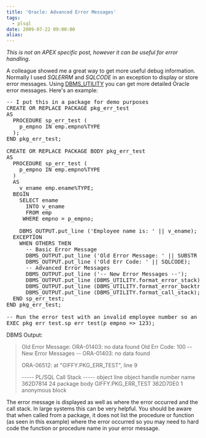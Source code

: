 ```yaml
---
title: 'Oracle: Advanced Error Messages'
tags:
  - plsql
date: 2009-07-22 09:00:00
alias:
---
```


<span style="font-style:italic;">This is not an APEX specific post, however it can be useful for error handling</span>.

A colleague showed me a great way to get more useful debug information. Normally I used <span style="font-style:italic;">SQLERRM</span> and <span style="font-style:italic;">SQLCODE</span> in an exception to display or store error messages. Using [DBMS_UTILITY](http://download.oracle.com/docs/cd/B19306_01/appdev.102/b14258/d_util.htm) you can get more detailed Oracle error messages. Here's an example:

<pre class="brush: sql">
-- I put this in a package for demo purposes
CREATE OR REPLACE PACKAGE pkg_err_test
AS
  PROCEDURE sp_err_test (
    p_empno IN emp.empno%TYPE
  );
END pkg_err_test;

CREATE OR REPLACE PACKAGE BODY pkg_err_test
AS
  PROCEDURE sp_err_test (
    p_empno IN emp.empno%TYPE
  )
  AS
    v_ename emp.ename%TYPE;
  BEGIN
    SELECT ename
      INTO v_ename
      FROM emp
     WHERE empno = p_empno;

    DBMS_OUTPUT.put_line ('Employee name is: ' || v_ename);
  EXCEPTION
    WHEN OTHERS THEN
      -- Basic Error Message
      DBMS_OUTPUT.put_line ('Old Error Message: ' || SUBSTR (SQLERRM, 1, 255));
      DBMS_OUTPUT.put_line ('Old Err Code: ' || SQLCODE);
      -- Advanced Error Messages
      DBMS_OUTPUT.put_line ('-- New Error Messages --');
      DBMS_OUTPUT.put_line (DBMS_UTILITY.format_error_stack);   -- Error Message
      DBMS_OUTPUT.put_line (DBMS_UTILITY.format_error_backtrace);   -- Where it occurred
      DBMS_OUTPUT.put_line (DBMS_UTILITY.format_call_stack);   -- Call Stack
  END sp_err_test;
END pkg_err_test;

-- Run the error test with an invalid employee number so an exception will be raised
EXEC pkg_err_test.sp_err_test(p_empno => 123);
</pre>

DBMS Output:

> Old Error Message: ORA-01403: no data found
> Old Err Code: 100
> -- New Error Messages --
> ORA-01403: no data found
>
> ORA-06512: at "GIFFY.PKG_ERR_TEST", line 9
>
> ----- PL/SQL Call Stack -----
>   object      line  object
>   handle    number  name
> 362D7814        24  package body GIFFY.PKG_ERR_TEST
> 362D70E0         1  anonymous block

The error message is displayed as well as where the error occurred and the call stack. In large systems this can be very helpful. You should be aware that when called from a package, it does not list the procedure or function (as seen in this example) where the error occurred so you may need to hard code the function or procedure name in your error message.
